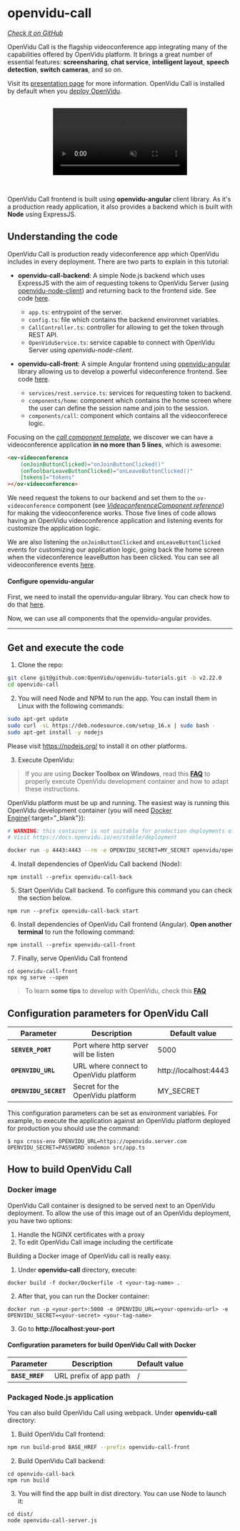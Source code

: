 # openvidu-call
<a href="https://github.com/OpenVidu/openvidu-tutorials/tree/master/openvidu-call" target="_blank"><i class="icon ion-social-github"> Check it on GitHub</i></a>

OpenVidu Call is the flagship videoconference app integrating many of the capabilities offered by OpenVidu platform. It brings a great number of essential features: **screensharing**, **chat service**, **intelligent layout**, **speech detection**, **switch cameras**, and so on.

Visit its <a href="https://openvidu.io/openvidu-call">presentation page</a> for more information. OpenVidu Call is installed by default when you [deploy OpenVidu](deployment).

<p align="center" style="margin-top: 30px">
  <video class="img-responsive" style="max-width: 80%" src="video/components/ov-call-greetings.mp4" muted async loop autoplay playsinline></video>
</p>

</br>

OpenVidu Call frontend is built using <strong>openvidu-angular</strong> client library. As it's a production ready application, it also provides a backend which is built with <strong>Node</strong> using ExpressJS.

<!-- <p align="center" style="margin-top: 30px">
  <img class="img-responsive" src="img/demos/openvidu-call-architecture.png">
</p> -->


## Understanding the code

OpenVidu Call is production ready videconference app which OpenVidu includes in every deployment. There are two parts to explain in this tutorial:

* **openvidu-call-backend**: A simple Node.js backend which uses ExpressJS with the aim of requesting tokens to OpenVidu Server (using [openvidu-node-client](reference-docs/openvidu-node-client/)) and returning back to the frontend side. See code [here](https://github.com/OpenVidu/openvidu-tutorials/tree/master/openvidu-call/openvidu-call-back).

    - `app.ts`: entrypoint of the server.
    - `config.ts`: file which contains the backend environmet variables.
    - `CallController.ts`: controller for allowing to get the token through REST API.
    - `OpenViduService.ts`: service capable to connect with OpenVidu Server using *openvidu-node-client*.


* **openvidu-call-front**: A simple Angular frontend using [openvidu-angular](api/openvidu-angular/) library allowing us to develop a powerful videconference frontend. See code [here](https://github.com/OpenVidu/openvidu-tutorials/tree/master/openvidu-call/openvidu-call-front).

    - `services/rest.service.ts`: services for requesting token to backend.
    - `components/home`: component which contains the home screen where the user can define the session name and join to the session.
    - `components/call`: component which contains all the videoconferece logic.

Focusing on the [_call component template_](https://github.com/OpenVidu/openvidu-tutorials/blob/484418d6d143b89ab0896dee22c66ba17d65afb0/openvidu-call/openvidu-call-front/src/app/components/call/call.component.html#L1-L5), we discover we can have  a videoconference application **in no more than 5 lines**, which is awesome:

```html
<ov-videoconference
	(onJoinButtonClicked)="onJoinButtonClicked()"
	(onToolbarLeaveButtonClicked)="onLeaveButtonClicked()"
	[tokens]="tokens"
></ov-videoconference>
```
We need request the tokens to our backend  and set them to the `ov-videoconference` component (see [_VideoconferenceComponent reference_](/api/openvidu-angular/components/VideoconferenceComponent.html)) for making the videoconference works.
Those five lines of code allows having an OpenVidu videoconference application and listening events for customize the application logic.

We are also listening the `onJoinButtonClicked` and `onLeaveButtonClicked` events for customizing our application logic, going back the home screen when the videconference leaveButton has been clicked. You can see all videoconference events [here](api/openvidu-angular/components/VideoconferenceComponent.html#outputs).


#### Configure openvidu-angular

First, we need to install the openvidu-angular library. You can check how to do that [here](api/openvidu-angular/).

Now, we can use all components that the openvidu-angular provides.

---

## Get and execute the code

1)  Clone the repo:

```bash
git clone git@github.com:OpenVidu/openvidu-tutorials.git -b v2.22.0
cd openvidu-call
```

2) You will need Node and NPM to run the app. You can install them in Linux with the following commands:

```bash
sudo apt-get update
sudo curl -sL https://deb.nodesource.com/setup_16.x | sudo bash -
sudo apt-get install -y nodejs
```

Please visit <a href="https://nodejs.org/">https://nodejs.org/</a> to install it on other platforms.

3) Execute OpenVidu:

> If you are using **Docker Toolbox on Windows**, read this **[FAQ](troubleshooting/#3-i-am-using-windows-to-run-the-tutorials-develop-my-app-anything-i-should-know)** to properly execute OpenVidu development container and how to adapt these instructions.

OpenVidu platform must be up and running. The easiest way is running this OpenVidu development container (you will need [Docker Engine](https://docs.docker.com/engine/){:target="_blank"}):

```bash
# WARNING: this container is not suitable for production deployments of OpenVidu
# Visit https://docs.openvidu.io/en/stable/deployment

docker run -p 4443:4443 --rm -e OPENVIDU_SECRET=MY_SECRET openvidu/openvidu-server-kms:2.22.0
```

4) Install dependencies of OpenVidu Call backend (Node):

```
npm install --prefix openvidu-call-back
```

5) Start OpenVidu Call backend. To configure this command you can check the section below.

```
npm run --prefix openvidu-call-back start
```

6) Install dependencies of OpenVidu Call frontend (Angular). **Open another terminal** to run the following command:

```
npm install --prefix openvidu-call-front
```

7) Finally, serve OpenVidu Call frontend

```
cd openvidu-call-front
npx ng serve --open
```

> To learn **some tips** to develop with OpenVidu, check this **[FAQ](troubleshooting/#2-any-tips-to-make-easier-the-development-of-my-app-with-openvidu)**

## Configuration parameters for OpenVidu Call

| Parameter                     | Description   					       | Default value   |
| ----------------------------- | ---------------------------------------- | --------------- |
| **`SERVER_PORT`**             | Port where http server will be listen    | 5000            |
| **`OPENVIDU_URL`**            | URL where connect to OpenVidu platform   | http://localhost:4443 |
| **`OPENVIDU_SECRET`**         | Secret for the OpenVidu platform         | MY_SECRET       |

This configuration parameters can be set as environment variables. For example, to execute the application against an OpenVidu platform deployed for production you should use the command:

```
$ npx cross-env OPENVIDU_URL=https://openvidu.server.com OPENVIDU_SECRET=PASSWORD nodemon src/app.ts
```

## How to build OpenVidu Call

### Docker image

<div class="warningBoxContent">
  <div style="display: table-cell; vertical-align: middle;">
      <i class="icon ion-android-alert warningIcon"></i>
  </div>
  <div class="warningBoxText">
    OpenVidu Call container is designed to be served next to an OpenVidu deployment. To allow the use of this image out of an OpenVidu deployment, you have two options:
	  <ol>
		  <li>Handle the NGINX certificates with a proxy	</li>
		  <li>To edit OpenVidu Call image including the certificate</li>
	  </ol>
  </div>
</div>

Building a Docker image of OpenVidu call is really easy.

1) Under **openvidu-call** directory, execute:

```
docker build -f docker/Dockerfile -t <your-tag-name> .
```

2) After that, you can run the Docker container:

```
docker run -p <your-port>:5000 -e OPENVIDU_URL=<your-openvidu-url> -e OPENVIDU_SECRET=<your-secret> <your-tag-name>
```
3) Go to **http://localhost:your-port**

#### Configuration parameters for build OpenVidu Call with Docker

| Parameter                     | Description   					       | Default value   |
| ----------------------------- | ---------------------------------------- | --------------- |
| **`BASE_HREF`**               | URL prefix of app path                   | /               |




### Packaged Node.js application

You can also build OpenVidu Call using webpack. Under **openvidu-call** directory:

1) Build OpenVidu Call frontend:

```bash
npm run build-prod BASE_HREF --prefix openvidu-call-front
```

2) Build OpenVidu Call backend:

```
cd openvidu-call-back
npm run build
```

3) You will find the app built in dist directory. You can use Node to launch it:

```
cd dist/
node openvidu-call-server.js
```
